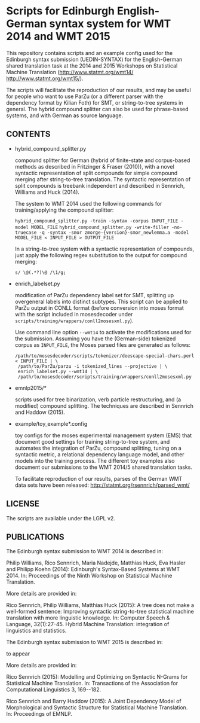 Scripts for Edinburgh English-German syntax system for WMT 2014 and WMT 2015
============================================================================

This repository contains scripts and an example config used for the Edinburgh syntax submission (UEDIN-SYNTAX) for the English-German
shared translation task at the 2014 and 2015 Workshops on Statistical Machine Translation (http://www.statmt.org/wmt14/ http://www.statmt.org/wmt15/).

The scripts will facilitate the reproduction of our results, and may be useful for people who want to use ParZu (or a different parser with the dependency format by Kilian Foth) for SMT,
or string-to-tree systems in general. The hybrid compound splitter can also be used for phrase-based systems, and with German as source language.

CONTENTS
--------

- hybrid_compound_splitter.py

   compound splitter for German (hybrid of finite-state and corpus-based methods as described in Fritzinger & Fraser (2010)),
   with a novel syntactic representation of split compounds for simple compound merging after string-to-tree translation.
   The syntactic representation of split compounds is treebank independent and described in Sennrich, Williams and Huck (2014).

   The system to WMT 2014 used the following commands for training/applying the compound splitter:

   `hybrid_compound_splitter.py -train -syntax -corpus INPUT_FILE -model MODEL_FILE`
   `hybrid_compound_splitter.py -write-filler -no-truecase -q -syntax -smor zmorge-{version}-smor_newlemma.a -model MODEL_FILE < INPUT_FILE > OUTPUT_FILE`

   In a string-to-tree system with a syntactic representation of compounds,
   just apply the following regex substitution to the output for compound merging:

   `s/ \@(.*?)\@ /\1/g;`

- enrich_labelset.py

   modification of ParZu dependency label set for SMT, splitting up overgeneral labels into distinct subtypes.
   This script can be applied to ParZu output in CONLL format (before conversion into moses format
   with the script included in mosesdecoder under `scripts/training/wrappers/conll2mosesxml.py`).

   Use command line option `--wmt14` to activate the modifications used for the submission.
   Assuming you have the (German-side) tokenized corpus as `INPUT_FILE`, the Moses parsed files are generated as follows:

   ```
   /path/to/mosesdecoder/scripts/tokenizer/deescape-special-chars.perl < INPUT_FILE | \
    /path/to/ParZu/parzu -i tokenized_lines --projective | \
    enrich_labelset.py --wmt14 | \
    /path/to/mosesdecoder/scripts/training/wrappers/conll2mosesxml.py
    ```

-  emnlp2015/*

   scripts used for tree binarization, verb particle restructuring, and (a modified) compound splitting.
   The techniques are described in Sennrich and Haddow (2015).

- example/toy_example*.config

   toy configs for the moses experimental management system (EMS) that document good settings for training
   string-to-tree system, and automates the integration of ParZu, compound splitting, tuning on a syntactic
   metric, a relational dependency language model, and other models into the training process.
   The different toy examples also document our submissions to the WMT 2014/5 shared translation tasks.

   To facilitate reproduction of our results, parses of the German WMT data sets have been released:
   http://statmt.org/rsennrich/parsed_wmt/

LICENSE
-------

The scripts are available under the LGPL v2.

PUBLICATIONS
------------

The Edinburgh syntax submission to WMT 2014 is described in:

 Philip Williams, Rico Sennrich, Maria Nadejde, Matthias Huck, Eva Hasler and Philipp Koehn (2014): 
   Edinburgh's Syntax-Based Systems at WMT 2014. In: Proceedings of the Ninth Workshop on Statistical Machine Translation.

More details are provided in:

 Rico Sennrich, Philip Williams, Matthias Huck (2015):
   A tree does not make a well-formed sentence: Improving syntactic string-to-tree statistical machine translation with more linguistic knowledge.
   In: Computer Speech & Language, 32(1):27-45. Hybrid Machine Translation: integration of linguistics and statistics.

The Edinburgh syntax submission to WMT 2015 is described in:

  to appear

More details are provided in:

 Rico Sennrich (2015):
   Modelling and Optimizing on Syntactic N-Grams for Statistical Machine Translation.
   In: Transactions of the Association for Computational Linguistics 3, 169--182.

 Rico Sennrich and Barry Haddow (2015):
   A Joint Dependency Model of Morphological and Syntactic Structure for Statistical Machine Translation.
   In: Proceedings of EMNLP.